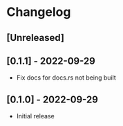 # Changelog

## [Unreleased]

## [0.1.1] - 2022-09-29

- Fix docs for docs.rs not being built

## [0.1.0] - 2022-09-29

- Initial release
